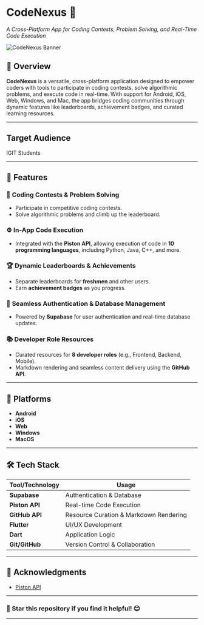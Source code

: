 
# CodeNexus 🚀  
_A Cross-Platform App for Coding Contests, Problem Solving, and Real-Time Code Execution_

![CodeNexus Banner](https://via.placeholder.com/800x200.png?text=CodeNexus+%7C+Coding+Made+Easy)

## 📖 Overview  
**CodeNexus** is a versatile, cross-platform application designed to empower coders with tools to participate in coding contests, solve algorithmic problems, and execute code in real-time. With support for Android, iOS, Web, Windows, and Mac, the app bridges coding communities through dynamic features like leaderboards, achievement badges, and curated learning resources.

---

## Target Audience
IGIT Students

---


## 🌟 Features  
### 🚀 **Coding Contests & Problem Solving**  
- Participate in competitive coding contests.  
- Solve algorithmic problems and climb up the leaderboard.  

### ⚙️ **In-App Code Execution**  
- Integrated with the **Piston API**, allowing execution of code in **10 programming languages**, including Python, Java, C++, and more.

### 🏆 **Dynamic Leaderboards & Achievements**  
- Separate leaderboards for **freshmen** and other users.  
- Earn **achievement badges** as you progress.  

### 🔑 **Seamless Authentication & Database Management**  
- Powered by **Supabase** for user authentication and real-time database updates.  

### 📚 **Developer Role Resources**  
- Curated resources for **8 developer roles** (e.g., Frontend, Backend, Mobile).  
- Markdown rendering and seamless content delivery using the **GitHub API**.  

---

## 📱 Platforms  
- **Android**  
- **iOS**  
- **Web**  
- **Windows**  
- **MacOS**

---

## 🛠️ Tech Stack  
| Tool/Technology  | Usage                             |  
|------------------|-----------------------------------|  
| **Supabase**     | Authentication & Database        |  
| **Piston API**   | Real-time Code Execution         |  
| **GitHub API**   | Resource Curation & Markdown Rendering |  
| **Flutter**      | UI/UX Development                |  
| **Dart**         | Application Logic                |  
| **Git/GitHub**   | Version Control & Collaboration  |  


---

## 🙌 Acknowledgments  
- [Piston API](https://github.com/engineer-man/piston)  

---

### 🌟 Star this repository if you find it helpful! 😊  

---  
